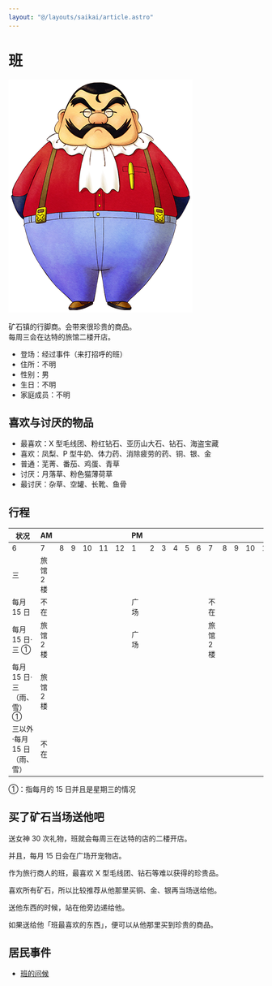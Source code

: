 ```yaml
---
layout: "@/layouts/saikai/article.astro"
---
```


# 班

![班](_ban.png)

矿石镇的行脚商。会带来很珍贵的商品。  
每周三会在达特的旅馆二楼开店。

- 登场：经过事件（来打招呼的班）
- 住所：不明
- 性别：男
- 生日：不明
- 家庭成员：不明

## 喜欢与讨厌的物品

- 最喜欢：X 型毛线团、粉红钻石、亚历山大石、钻石、海盗宝藏
- 喜欢：凤梨、P 型牛奶、体力药、消除疲劳的药、铜、银、金
- 普通：芜菁、番茄、鸡蛋、青草
- 讨厌：月落草、粉色猫薄荷草
- 最讨厌：杂草、空罐、长靴、鱼骨

## 行程

| 状况                        | AM        |     |     |     |     |     | PM   |     |     |     |     |     |           |     |     |     |     |     | AM  |
| --------------------------- | --------- | --- | --- | --- | --- | --- | ---- | --- | --- | --- | --- | --- | --------- | --- | --- | --- | --- | --- | --- |
| 6                           | 7         | 8   | 9   | 10  | 11  | 12  | 1    | 2   | 3   | 4   | 5   | 6   | 7         | 8   | 9   | 10  | 11  | 12  |
| 三                          | 旅馆 2 楼 |     |     |     |     |     |      |     |     |     |     |     |           |     |     |     |     |     |     |
| 每月 15 日                  | 不在      |     |     |     |     |     | 广场 |     |     |     |     |     | 不在      |     |     |     |     |     |     |
| 每月 15 日·三 ①             | 旅馆 2 楼 |     |     |     |     |     | 广场 |     |     |     |     |     | 旅馆 2 楼 |     |     |     |     |     |     |
| 每月 15 日·三（雨、雪）①    | 旅馆 2 楼 |     |     |     |     |     |      |     |     |     |     |     |           |     |     |     |     |     |     |
| 三以外·每月 15 日（雨、雪） | 不在      |     |     |     |     |     |      |     |     |     |     |     |           |     |     |     |     |     |     |

①：指每月的 15 日并且是星期三的情况

## 买了矿石当场送他吧

送女神 30 次礼物，班就会每周三在达特的店的二楼开店。

并且，每月 15 日会在广场开宠物店。

作为旅行商人的班，最喜欢 X 型毛线团、钻石等难以获得的珍贵品。

喜欢所有矿石，所以比较推荐从他那里买铜、金、银再当场送给他。

送他东西的时候，站在他旁边递给他。

如果送给他「班最喜欢的东西」，便可以从他那里买到珍贵的商品。

## 居民事件

- [班的问候](../../event/resident#班的问候)
